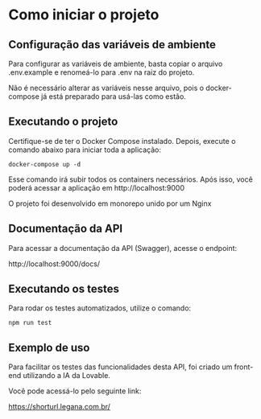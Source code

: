 # Como iniciar o projeto

## Configuração das variáveis de ambiente

Para configurar as variáveis de ambiente, basta copiar o arquivo .env.example e renomeá-lo para .env na raiz do projeto.

Não é necessário alterar as variáveis nesse arquivo, pois o docker-compose já está preparado para usá-las como estão.

## Executando o projeto

Certifique-se de ter o Docker Compose instalado. Depois, execute o comando abaixo para iniciar toda a aplicação:

```
docker-compose up -d
```

Esse comando irá subir todos os containers necessários. Após isso, você poderá acessar a aplicação em http://localhost:9000

O projeto foi desenvolvido em monorepo unido por um Nginx

## Documentação da API

Para acessar a documentação da API (Swagger), acesse o endpoint:

http://localhost:9000/docs/

## Executando os testes

Para rodar os testes automatizados, utilize o comando:

```
npm run test
```

## Exemplo de uso

Para facilitar os testes das funcionalidades desta API, foi criado um front-end utilizando a IA da Lovable.

Você pode acessá-lo pelo seguinte link:

https://shorturl.legana.com.br/